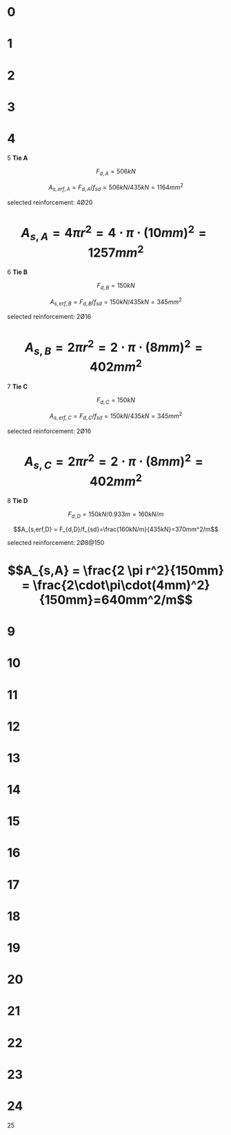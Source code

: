 0
====
1
====
2
====
3
====
4
====
5
**Tie A**

$$F_{d,A} = 506 kN$$

$$A_{s,erf,A} = F_{d,A}/f_{sd}=506kN/435kN=1164mm^2$$

selected reinforcement: 4Ø20

$$A_{s,A} = 4 \pi r^2 = 4\cdot\pi\cdot(10mm)^2=1257mm^2$$
====
6
**Tie B**

$$F_{d,B} = 150 kN$$

$$A_{s,erf,B} = F_{d,B}/f_{sd}=150kN/435kN=345mm^2$$

selected reinforcement: 2Ø16

$$A_{s,B} = 2 \pi r^2 = 2\cdot\pi\cdot(8mm)^2=402mm^2$$
====
7
**Tie C**

$$F_{d,C} = 150 kN$$

$$A_{s,erf,C} = F_{d,C}/f_{sd}=150kN/435kN=345mm^2$$

selected reinforcement: 2Ø16

$$A_{s,C} = 2 \pi r^2 = 2\cdot\pi\cdot(8mm)^2=402mm^2$$
====
8
**Tie D**

$$F_{d,D} = 150 kN / 0.933m = 160 kN/m$$

$$A_{s,erf,D} = F_{d,D}/f_{sd}=\frac{160kN/m}{435kN}=370mm^2/m$$

selected reinforcement: 2Ø8@150

$$A_{s,A} = \frac{2 \pi r^2}{150mm} = \frac{2\cdot\pi\cdot(4mm)^2}{150mm}=640mm^2/m$$
====
9
====
10
====
11
====
12
====
13
====
14
====
15
====
16
====
17
====
18
====
19
====
20
====
21
====
22
====
23
====
24
====
25
